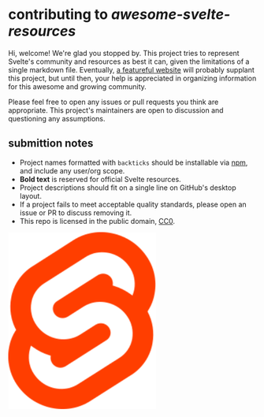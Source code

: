 # contributing to _awesome-svelte-resources_

Hi, welcome! We're glad you stopped by.
This project tries to represent Svelte's community and resources as best it can,
given the limitations of a single markdown file.
Eventually, [a featureful website](https://github.com/sveltejs/svelte/issues/1070)
will probably supplant this project,
but until then, your help is appreciated in organizing information
for this awesome and growing community.

Please feel free to open any issues or pull requests you think are appropriate.
This project's maintainers are open to
discussion and questioning any assumptions.

## submittion notes

- Project names formatted with `backticks` should be installable via
  [npm](https://www.npmjs.com/), and include any user/org scope.
- **Bold text** is reserved for official Svelte resources.
- Project descriptions should fit on a single line on GitHub's desktop layout.
- If a project fails to meet acceptable quality standards,
  please open an issue or PR to discuss removing it.
- This repo is licensed in the public domain,
  [CC0](https://github.com/ryanatkn/awesome-svelte-resources/blob/master/license).

[<img src="svelte-logo.svg" width="300">](https://svelte.dev)
